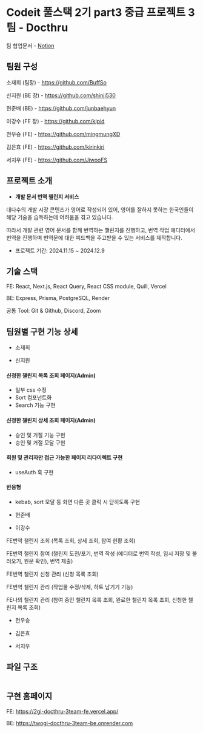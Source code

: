 # Codeit 풀스택 2기 part3 중급 프로젝트 3팀 - Docthru

팀 협업문서 - [Notion](https://www.notion.so/128e951e3e618064a461c77c319274b2?v=128e951e3e6181e4a1ac000c923e8661)



## 팀원 구성

소재희 (팀장) - https://github.com/BuffSo

신지원 (BE 장) - https://github.com/shinji530

현준배 (BE) - https://github.com/junbaehyun

이강수 (FE 장) - https://github.com/kipid

천우승 (FE) - https://github.com/mingmungXD

김은효 (FE) - https://github.com/kirinkiri

서지우 (FE) - https://github.com/JiwooFS



## 프로젝트 소개

- **개발 문서 번역 챌린지 서비스**

대다수의 개발 시장 콘텐츠가 영어로 작성되어 있어, 영어를 잘하지 못하는 한국인들이 해당 기술을 습득하는데 어려움을 겪고 있습니다.

따라서 개발 관련 영어 문서를 함께 번역하는 챌린지를 진행하고, 번역 작업 에디터에서 번역을 진행하며 번역문에 대한 피드백을 주고받을 수 있는 서비스를 제작합니다.

- 프로젝트 기간: 2024.11.15 ~ 2024.12.9



## 기술 스택

FE: React, Next.js, React Query, React CSS module, Quill, Vercel

BE: Express, Prisma, PostgreSQL, Render

공통 Tool: Git & Github, Discord, Zoom



## 팀원별 구현 기능 상세

- 소재희



- 신지원

#### 신청한 챌린지 목록 조회 페이지(Admin)
- 일부 css 수정
- Sort 컴포넌트화
- Search 기능 구현

#### 신청한 챌린지 상세 조회 페이지(Admin)
- 승인 및 거절 기능 구현
- 승인 및 거절 모달 구현

#### 회원 및 관리자만 접근 가능한 페이지 리다이렉트 구현
- useAuth 훅 구현

#### 반응형
- kebab, sort 모달 등 화면 다른 곳 클릭 시 닫히도록 구현


- 현준배



- 이강수

FE번역 챌린지 조회 (목록 조회, 상세 조회, 참여 현황 조회)

FE번역 챌린지 참여 (챌린지 도전/포기, 번역 작성 (에디터로 번역 작성, 임시 저장 및 불러오기, 원문 확인), 번역 제출)

FE번역 챌린지 신청 관리 (신청 목록 조회)

FE번역 챌린지 관리 (작업물 수정/삭제, 하트 남기기 기능)

FE나의 챌린지 관리 (참여 중인 챌린지 목록 조회, 완료한 챌린지 목록 조회, 신청한 챌린지 목록 조회)



- 천우승



- 김은효



- 서지우





## 파일 구조

```
```



## 구현 홈페이지

FE: https://2gi-docthru-3team-fe.vercel.app/

BE: https://twogi-docthru-3team-be.onrender.com
